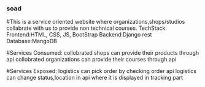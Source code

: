 ### soad
#This is a service oriented website where organizations,shops/studios collabrate with us to provide non technical courses.
 TechStack: 
              Frontend:HTML, CSS, JS, BootStrap
              Backend:Django rest
              Database:MangoDB
              
#Services Consumed:
    collobrated shops can provide their products through api
    collobrated organizations can provide their courses through api

#Services Exposed:
    logistics can pick order by checking order api
    logistics can change status,location in api where it is displayed in tracking part
    
